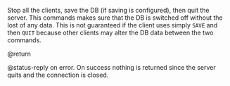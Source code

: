 
Stop all the clients, save the DB (if saving is configured), then quit the server.
This commands makes sure that the DB is switched off without the lost of any data.
This is not guaranteed if the client uses simply `SAVE` and then
`QUIT` because other clients may alter the DB data between the two
commands.

@return

@status-reply on error. On success nothing is returned since the server
quits and the connection is closed.
